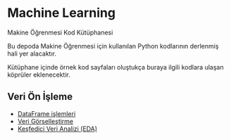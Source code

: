 # Machine Learning
Makine Öğrenmesi Kod Kütüphanesi

Bu depoda Makine Öğrenmesi için kullanılan Python kodlarının derlenmiş hali yer alacaktır.

Kütüphane içinde örnek kod sayfaları oluştukça buraya ilgili kodlara ulaşan köprüler eklenecektir.

## Veri Ön İşleme
- [DataFrame işlemleri](DataFrame-Operations/DataFrame-Operations.ipynb)
- [Veri Görselleştirme](Data-Visualization/Data-Visualization.ipynb)
- [Keşfedici Veri Analizi (EDA)](Exploratory-Data-Analysis/Exploratory-Data-Analysis.ipynb)
